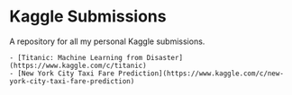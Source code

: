 # Kaggle Submissions
A repository for all my personal Kaggle submissions.

    - [Titanic: Machine Learning from Disaster](https://www.kaggle.com/c/titanic)
    - [New York City Taxi Fare Prediction](https://www.kaggle.com/c/new-york-city-taxi-fare-prediction) 
